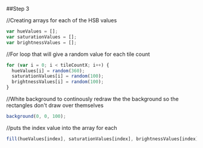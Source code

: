 ##Step 3

//Creating arrays for each of the HSB values

```js
var hueValues = [];
var saturationValues = [];
var brightnessValues = [];
```

//For loop that will give a random value for each tile count

```js
for (var i = 0; i < tileCountX; i++) {
  hueValues[i] = random(360);
  saturationValues[i] = random(100);
  brightnessValues[i] = random(100);
}
```

//White background to continously redraw the the background so the rectangles don't draw over
themselves

```js
background(0, 0, 100);
```

//puts the index value into the array for each

```js
fill(hueValues[index], saturationValues[index], brightnessValues[index]);
```
